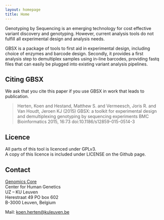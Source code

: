 ```yaml
---
layout: homepage
title: Home
---
```


Genotyping by Sequencing is an emerging technology for cost effective variant 
discovery and genotyping. However, current analysis tools do not fulfill all 
experimental design and analysis needs.  
  
GBSX is a package of tools to first aid in experimental design, including choice 
of enzymes and barcode design. Secondly, it provides a first analysis step to 
demultiplex samples using in-line barcodes, providing fastq files that can 
easily be plugged into existing variant analysis pipelines.

## Citing GBSX

We ask that you cite this paper if you use GBSX in work that leads to 
publication.

>    Herten, Koen and Hestand, Matthew S. and Vermeesch, Joris R. and Van Houdt, Jeroen KJ (2015) GBSX: a toolkit for experimental design and demultiplexing genotyping by sequencing experiments  BMC Bioinformatics 2015, 16:73 doi:10.1186/s12859-015-0514-3 


## Licence

All parts of this tool is licenced under GPLv3.  
A copy of this licence is included under LICENSE on the Github page.

## Contact

[Genomics Core](http://www.genomicscore.be "Genomics Core website")  
Center for Human Genetics  
UZ – KU Leuven  
Herestraat 49 PO box 602  
B-3000 Leuven, Belgium  

Mail: [koen.herten@kuleuven.be](mailto:koen.herten@kuleuven.be "koen.herten@kuleuven.be")  




